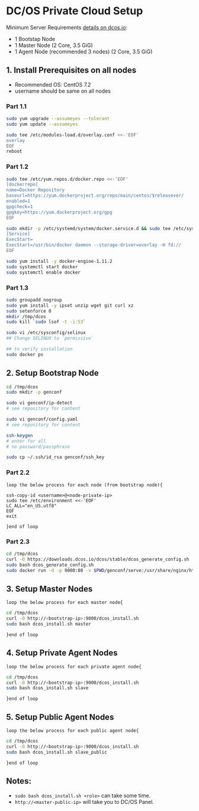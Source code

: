 
# DC/OS Private Cloud Setup

Minimum Server Requirements [details on dcos.io](https://dcos.io/docs/1.8/administration/installing/custom/system-requirements/):
 - 1 Bootstap Node
 - 1 Master Node (2 Core, 3.5 GiG)
 - 1 Agent Node (recommended 3 nodes) (2 Core, 3.5 GiG)

## 1. Install Prerequisites on all nodes
- Recommended OS: CentOS 7.2
- username should be same on all nodes
### Part 1.1
```bash
sudo yum upgrade --assumeyes --tolerant
sudo yum update --assumeyes
```
```bash
sudo tee /etc/modules-load.d/overlay.conf <<-'EOF'
overlay
EOF
reboot 
```
### Part 1.2
```bash
sudo tee /etc/yum.repos.d/docker.repo <<-'EOF'
[dockerrepo]
name=Docker Repository
baseurl=https://yum.dockerproject.org/repo/main/centos/$releasever/
enabled=1
gpgcheck=1
gpgkey=https://yum.dockerproject.org/gpg
EOF
```
```bash
sudo mkdir -p /etc/systemd/system/docker.service.d && sudo tee /etc/systemd/system/docker.service.d/override.conf <<- EOF
[Service]
ExecStart=
ExecStart=/usr/bin/docker daemon --storage-driver=overlay -H fd://
EOF
```
```bash
sudo yum install -y docker-engine-1.11.2
sudo systemctl start docker
sudo systemctl enable docker
```
### Part 1.3
```bash
sudo groupadd nogroup
sudo yum install -y ipset unzip wget git curl xz
sudo setenforce 0
mkdir /tmp/dcos
sudo kill `sudo lsof -t -i:53`
```
```bash
sudo vi /etc/sysconfig/selinux
## Change SELINUX to `permissive`
```
```bash
## to verify installation
sudo docker ps
```

## 2. Setup Bootstrap Node

```bash
cd /tmp/dcos
sudo mkdir -p genconf
```
```bash
sudo vi genconf/ip-detect
# see repository for content
```
```bash
sudo vi genconf/config.yaml
# see repository for content
```
```bash
ssh-keygen
# enter for all
# no password/passphrase
```
```bash
sudo cp ~/.ssh/id_rsa genconf/ssh_key
```

### Part 2.2
`loop the below process for each node (from bootstrap node){`
```
ssh-copy-id <username>@<node-private-ip>
sudo tee /etc/environment <<-'EOF'
LC_ALL="en_US.utf8"
EOF
exit
```
`}end of loop`

### Part 2.3
```bash
cd /tmp/dcos
curl -O https://downloads.dcos.io/dcos/stable/dcos_generate_config.sh
sudo bash dcos_generate_config.sh
sudo docker run -d -p 9000:80 -v $PWD/genconf/serve:/usr/share/nginx/html:ro nginx
```

## 3. Setup Master Nodes

`loop the below process for each master node{`
```bash
cd /tmp/dcos
curl -O http://<bootstrap-ip>:9000/dcos_install.sh
sudo bash dcos_install.sh master
```
`}end of loop`

## 4. Setup Private Agent Nodes

`loop the below process for each private agent node{`
```bash
cd /tmp/dcos
curl -O http://<bootstrap-ip>:9000/dcos_install.sh
sudo bash dcos_install.sh slave
```
`}end of loop`

## 5. Setup Public Agent Nodes

`loop the below process for each public agent node{`
```bash
cd /tmp/dcos
curl -O http://<bootstrap-ip>:9000/dcos_install.sh
sudo bash dcos_install.sh slave_public
```
`}end of loop`

## Notes:
 - `sudo bash dcos_install.sh <role>`  can take some time.
 - `http://<master-public-ip>` will take you to DC/OS Panel.
